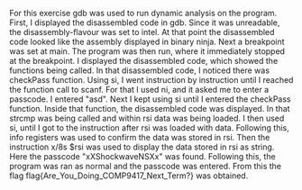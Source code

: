 For this exercise gdb was used to run dynamic analysis on the program. First,
I displayed the disassembled code in gdb. Since it was unreadable, the
disassembly-flavour was set to intel. At that point the disassembled code 
looked like the assembly displayed in binary ninja. Next a breakpoint was set
at main. The program was then run, where it immediately stopped at the
breakpoint. I displayed the disassembled code, which showed the functions being
called. In that disassembled code, I noticed there was checkPass function. 
Using si, I went instruction by instruction until I reached the function call 
to scanf. For that I used ni, and it asked me to enter a passcode. I entered
"asd". Next I kept using si until I entered the checkPass function. Inside
that function, the disassembled code was displayed. In that strcmp was being
called and within rsi data was being loaded. I then used si, until I got to the
instruction after rsi was loaded with data. Following this, info registers was
used to confirm the data was stored in rsi. Then the instruction x/8s $rsi was
used to display the data stored in rsi as string. Here the passcode 
"xXShockwaveNSXx" was found. Following this, the program was ran as normal and
the passcode was entered. From this the flag flag{Are_You_Doing_COMP9417_Next_Term?}
was obtained.